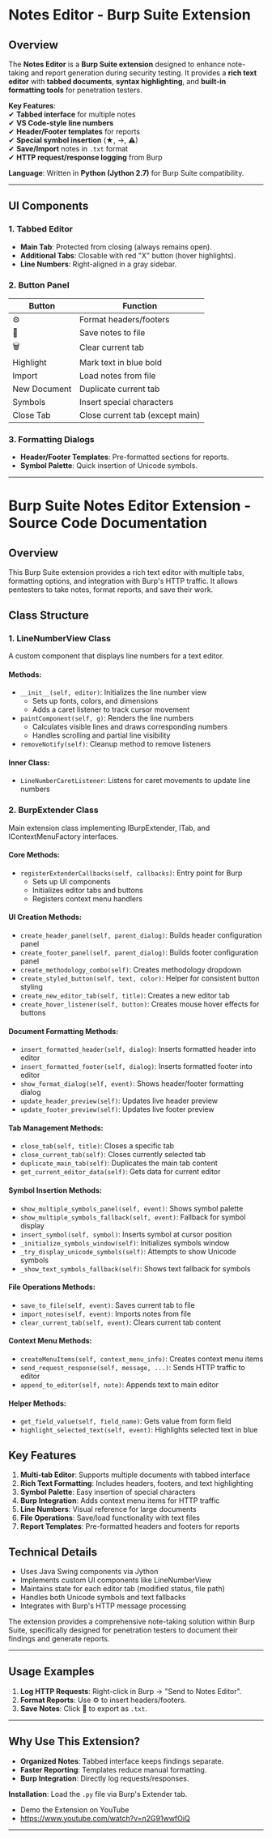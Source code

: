 # **Notes Editor - Burp Suite Extension**  

## **Overview**  
The **Notes Editor** is a **Burp Suite extension** designed to enhance note-taking and report generation during security testing. It provides a **rich text editor** with **tabbed documents**, **syntax highlighting**, and **built-in formatting tools** for penetration testers.  

**Key Features**:  
✔ **Tabbed interface** for multiple notes  
✔ **VS Code-style line numbers**  
✔ **Header/Footer templates** for reports  
✔ **Special symbol insertion** (★, →, ⚠)  
✔ **Save/Import** notes in `.txt` format  
✔ **HTTP request/response logging** from Burp  

**Language**: Written in **Python (Jython 2.7)** for Burp Suite compatibility.  

---

## **UI Components**  

### **1. Tabbed Editor**  
- **Main Tab**: Protected from closing (always remains open).  
- **Additional Tabs**: Closable with red "X" button (hover highlights).  
- **Line Numbers**: Right-aligned in a gray sidebar.  

### **2. Button Panel**  
| Button | Function |  
|--------|----------|  
| ⚙️ | Format headers/footers |  
| 💾 | Save notes to file |  
| 🗑️ | Clear current tab |  
| Highlight | Mark text in blue bold |  
| Import | Load notes from file |  
| New Document | Duplicate current tab |  
| Symbols | Insert special characters |  
| Close Tab | Close current tab (except main) |  

### **3. Formatting Dialogs**  
- **Header/Footer Templates**: Pre-formatted sections for reports.  
- **Symbol Palette**: Quick insertion of Unicode symbols.  

---


# Burp Suite Notes Editor Extension - Source Code Documentation

## Overview
This Burp Suite extension provides a rich text editor with multiple tabs, formatting options, and integration with Burp's HTTP traffic. It allows pentesters to take notes, format reports, and save their work.

## Class Structure

### 1. LineNumberView Class
A custom component that displays line numbers for a text editor.

#### Methods:
- `__init__(self, editor)`: Initializes the line number view
  - Sets up fonts, colors, and dimensions
  - Adds a caret listener to track cursor movement
- `paintComponent(self, g)`: Renders the line numbers
  - Calculates visible lines and draws corresponding numbers
  - Handles scrolling and partial line visibility
- `removeNotify(self)`: Cleanup method to remove listeners

#### Inner Class:
- `LineNumberCaretListener`: Listens for caret movements to update line numbers

### 2. BurpExtender Class
Main extension class implementing IBurpExtender, ITab, and IContextMenuFactory interfaces.

#### Core Methods:
- `registerExtenderCallbacks(self, callbacks)`: Entry point for Burp
  - Sets up UI components
  - Initializes editor tabs and buttons
  - Registers context menu handlers

#### UI Creation Methods:
- `create_header_panel(self, parent_dialog)`: Builds header configuration panel
- `create_footer_panel(self, parent_dialog)`: Builds footer configuration panel
- `create_methodology_combo(self)`: Creates methodology dropdown
- `create_styled_button(self, text, color)`: Helper for consistent button styling
- `create_new_editor_tab(self, title)`: Creates a new editor tab
- `create_hover_listener(self, button)`: Creates mouse hover effects for buttons

#### Document Formatting Methods:
- `insert_formatted_header(self, dialog)`: Inserts formatted header into editor
- `insert_formatted_footer(self, dialog)`: Inserts formatted footer into editor
- `show_format_dialog(self, event)`: Shows header/footer formatting dialog
- `update_header_preview(self)`: Updates live header preview
- `update_footer_preview(self)`: Updates live footer preview

#### Tab Management Methods:
- `close_tab(self, title)`: Closes a specific tab
- `close_current_tab(self)`: Closes currently selected tab
- `duplicate_main_tab(self)`: Duplicates the main tab content
- `get_current_editor_data(self)`: Gets data for current editor

#### Symbol Insertion Methods:
- `show_multiple_symbols_panel(self, event)`: Shows symbol palette
- `show_multiple_symbols_fallback(self, event)`: Fallback for symbol display
- `insert_symbol(self, symbol)`: Inserts symbol at cursor position
- `_initialize_symbols_window(self)`: Initializes symbols window
- `_try_display_unicode_symbols(self)`: Attempts to show Unicode symbols
- `_show_text_symbols_fallback(self)`: Shows text fallback for symbols

#### File Operations Methods:
- `save_to_file(self, event)`: Saves current tab to file
- `import_notes(self, event)`: Imports notes from file
- `clear_current_tab(self, event)`: Clears current tab content

#### Context Menu Methods:
- `createMenuItems(self, context_menu_info)`: Creates context menu items
- `send_request_response(self, message, ...)`: Sends HTTP traffic to editor
- `append_to_editor(self, note)`: Appends text to main editor

#### Helper Methods:
- `get_field_value(self, field_name)`: Gets value from form field
- `highlight_selected_text(self, event)`: Highlights selected text in blue

## Key Features

1. **Multi-tab Editor**: Supports multiple documents with tabbed interface
2. **Rich Text Formatting**: Includes headers, footers, and text highlighting
3. **Symbol Palette**: Easy insertion of special characters
4. **Burp Integration**: Adds context menu items for HTTP traffic
5. **Line Numbers**: Visual reference for large documents
6. **File Operations**: Save/load functionality with text files
7. **Report Templates**: Pre-formatted headers and footers for reports

## Technical Details

- Uses Java Swing components via Jython
- Implements custom UI components like LineNumberView
- Maintains state for each editor tab (modified status, file path)
- Handles both Unicode symbols and text fallbacks
- Integrates with Burp's HTTP message processing

The extension provides a comprehensive note-taking solution within Burp Suite, specifically designed for penetration testers to document their findings and generate reports.



---

## **Usage Examples**  
1. **Log HTTP Requests**: Right-click in Burp → "Send to Notes Editor".  
2. **Format Reports**: Use ⚙️ to insert headers/footers.  
3. **Save Notes**: Click 💾 to export as `.txt`.  

---

## **Why Use This Extension?**  
- **Organized Notes**: Tabbed interface keeps findings separate.  
- **Faster Reporting**: Templates reduce manual formatting.  
- **Burp Integration**: Directly log requests/responses.



**Installation**: Load the `.py` file via Burp's Extender tab.  

- Demo the Extension on YouTube
- https://www.youtube.com/watch?v=n2G91wwfOiQ

--- 


